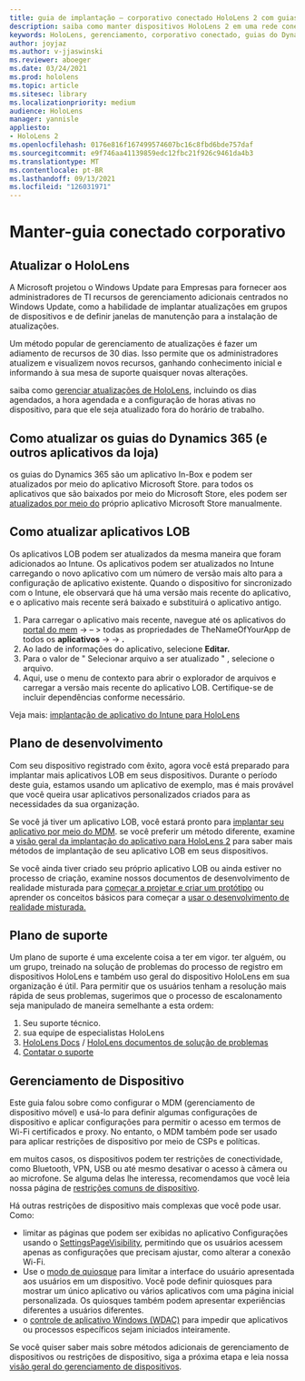 ```yaml
---
title: guia de implantação – corporativo conectado HoloLens 2 com guias do Dynamics 365 – manter
description: saiba como manter dispositivos HoloLens 2 em uma rede conectada corporativa com os guias do Dynamics 365.
keywords: HoloLens, gerenciamento, corporativo conectado, guias do Dynamics 365, AAD, Azure AD, MDM, gerenciamento de dispositivo móvel
author: joyjaz
ms.author: v-jjaswinski
ms.reviewer: aboeger
ms.date: 03/24/2021
ms.prod: hololens
ms.topic: article
ms.sitesec: library
ms.localizationpriority: medium
audience: HoloLens
manager: yannisle
appliesto:
- HoloLens 2
ms.openlocfilehash: 0176e816f167499574607bc16c8fbd6bde757daf
ms.sourcegitcommit: e9f746aa41139859edc12fbc21f926c9461da4b3
ms.translationtype: MT
ms.contentlocale: pt-BR
ms.lasthandoff: 09/13/2021
ms.locfileid: "126031971"
---
```

# <a name="maintain---corporate-connected-guide"></a>Manter-guia conectado corporativo

## <a name="update-hololens"></a>Atualizar o HoloLens

A Microsoft projetou o Windows Update para Empresas para fornecer aos administradores de TI recursos de gerenciamento adicionais centrados no Windows Update, como a habilidade de implantar atualizações em grupos de dispositivos e de definir janelas de manutenção para a instalação de atualizações.

Um método popular de gerenciamento de atualizações é fazer um adiamento de recursos de 30 dias. Isso permite que os administradores atualizem e visualizem novos recursos, ganhando conhecimento inicial e informando à sua mesa de suporte quaisquer novas alterações.

saiba como [gerenciar atualizações de HoloLens](/hololens/hololens-updates), incluindo os dias agendados, a hora agendada e a configuração de horas ativas no dispositivo, para que ele seja atualizado fora do horário de trabalho.

## <a name="how-to-update-dynamics-365-guides-and-other-store-apps"></a>Como atualizar os guias do Dynamics 365 (e outros aplicativos da loja)

os guias do Dynamics 365 são um aplicativo In-Box e podem ser atualizados por meio do aplicativo Microsoft Store. para todos os aplicativos que são baixados por meio do Microsoft Store, eles podem ser [atualizados por meio do](/hololens/holographic-store-apps#update-apps) próprio aplicativo Microsoft Store manualmente.

## <a name="how-to-update-lob-apps"></a>Como atualizar aplicativos LOB

Os aplicativos LOB podem ser atualizados da mesma maneira que foram adicionados ao Intune. Os aplicativos podem ser atualizados no Intune carregando o novo aplicativo com um número de versão mais alto para a configuração de aplicativo existente. Quando o dispositivo for sincronizado com o Intune, ele observará que há uma versão mais recente do aplicativo, e o aplicativo mais recente será baixado e substituirá o aplicativo antigo.

1. Para carregar o aplicativo mais recente, navegue até os aplicativos do [portal do mem](https://endpoint.microsoft.com/#home)  ->   – > todas as propriedades de TheNameOfYourApp de todos os **aplicativos**  ->    ->  **.**
2. Ao lado de informações do aplicativo, selecione **Editar.**
3. Para o valor de &quot; Selecionar arquivo a ser atualizado &quot; , selecione o arquivo.
4. Aqui, use o menu de contexto para abrir o explorador de arquivos e carregar a versão mais recente do aplicativo LOB. Certifique-se de incluir dependências conforme necessário.

Veja mais: [implantação de aplicativo do Intune para HoloLens](/hololens/app-deploy-intune)

## <a name="development-plan"></a>Plano de desenvolvimento

Com seu dispositivo registrado com êxito, agora você está preparado para implantar mais aplicativos LOB em seus dispositivos. Durante o período deste guia, estamos usando um aplicativo de exemplo, mas é mais provável que você queira usar aplicativos personalizados criados para as necessidades da sua organização.

Se você já tiver um aplicativo LOB, você estará pronto para [implantar seu aplicativo por meio do MDM](/hololens/app-deploy-intune). se você preferir um método diferente, examine a [visão geral da implantação do aplicativo para HoloLens 2](/hololens/app-deploy-overview) para saber mais métodos de implantação de seu aplicativo LOB em seus dispositivos.

Se você ainda tiver criado seu próprio aplicativo LOB ou ainda estiver no processo de criação, examine nossos documentos de desenvolvimento de realidade misturada para [começar a projetar e criar um protótipo](/windows/mixed-reality/design/design) ou aprender os conceitos básicos para começar a [usar o desenvolvimento de realidade misturada.](/windows/mixed-reality/discover/get-started-with-mr)

## <a name="support-plan"></a>Plano de suporte

Um plano de suporte é uma excelente coisa a ter em vigor. ter alguém, ou um grupo, treinado na solução de problemas do processo de registro em dispositivos HoloLens e também uso geral do dispositivo HoloLens em sua organização é útil. Para permitir que os usuários tenham a resolução mais rápida de seus problemas, sugerimos que o processo de escalonamento seja manipulado de maneira semelhante a esta ordem:

1. Seu suporte técnico.
2. sua equipe de especialistas HoloLens
3. [HoloLens Docs](/hololens/)  /  [HoloLens documentos de solução de problemas](/hololens/hololens-troubleshooting)
4. [Contatar o suporte](https://support.serviceshub.microsoft.com/supportforbusiness/create?sapId=e9391227-fa6d-927b-0fff-f96288631b8f)

## <a name="device-management"></a>Gerenciamento de Dispositivo

Este guia falou sobre como configurar o MDM (gerenciamento de dispositivo móvel) e usá-lo para definir algumas configurações de dispositivo e aplicar configurações para permitir o acesso em termos de Wi-Fi certificados e proxy. No entanto, o MDM também pode ser usado para aplicar restrições de dispositivo por meio de CSPs e políticas.

em muitos casos, os dispositivos podem ter restrições de conectividade, como Bluetooth, VPN, USB ou até mesmo desativar o acesso à câmera ou ao microfone. Se alguma delas lhe interessa, recomendamos que você leia nossa página de [restrições comuns de dispositivo](/hololens/hololens-common-device-restrictions).

Há outras restrições de dispositivo mais complexas que você pode usar. Como:

- limitar as páginas que podem ser exibidas no aplicativo Configurações usando o [SettingsPageVisibility](/hololens/settings-uri-list), permitindo que os usuários acessem apenas as configurações que precisam ajustar, como alterar a conexão Wi-Fi.
- Use o [modo de quiosque](/hololens/hololens-kiosk) para limitar a interface do usuário apresentada aos usuários em um dispositivo. Você pode definir quiosques para mostrar um único aplicativo ou vários aplicativos com uma página inicial personalizada. Os quiosques também podem apresentar experiências diferentes a usuários diferentes.
- o [controle de aplicativo Windows (WDAC)](/hololens/windows-defender-application-control-wdac) para impedir que aplicativos ou processos específicos sejam iniciados inteiramente.

Se você quiser saber mais sobre métodos adicionais de gerenciamento de dispositivos ou restrições de dispositivo, siga a próxima etapa e leia nossa [visão geral do gerenciamento de dispositivos](/hololens/hololens-csp-policy-overview).





